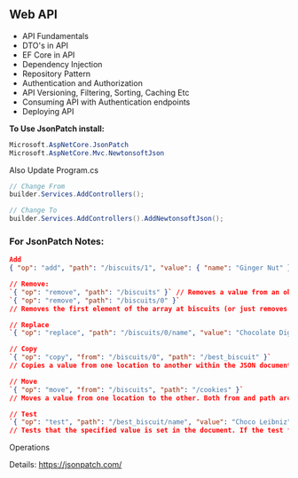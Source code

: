 ## Web API

- API Fundamentals
- DTO's in API
- EF Core in API
- Dependency Injection
- Repository Pattern
- Authentication and Authorization
- API Versioning, Filtering, Sorting, Caching Etc
- Consuming API with Authentication endpoints
- Deploying API


**To Use JsonPatch install:**
```c#
Microsoft.AspNetCore.JsonPatch
Microsoft.AspNetCore.Mvc.NewtonsoftJson
```
Also Update Program.cs
```c#
// Change From
builder.Services.AddControllers();

// Change To
builder.Services.AddControllers().AddNewtonsoftJson();
```


### For JsonPatch Notes:
```Json
Add
{ "op": "add", "path": "/biscuits/1", "value": { "name": "Ginger Nut" } }

// Remove: 
`{ "op": "remove", "path": "/biscuits" }` // Removes a value from an object or array.
`{ "op": "remove", "path": "/biscuits/0" }`
// Removes the first element of the array at biscuits (or just removes the “0” key if biscuits is an object)

// Replace
`{ "op": "replace", "path": "/biscuits/0/name", "value": "Chocolate Digestive" }`

// Copy
`{ "op": "copy", "from": "/biscuits/0", "path": "/best_biscuit" }`
// Copies a value from one location to another within the JSON document. Both from and path are JSON Pointers.

// Move
`{ "op": "move", "from": "/biscuits", "path": "/cookies" }`
// Moves a value from one location to the other. Both from and path are JSON Pointers.

// Test
`{ "op": "test", "path": "/best_biscuit/name", "value": "Choco Leibniz" }`
// Tests that the specified value is set in the document. If the test fails, then the patch as a whole should not apply.
```
Operations


Details: https://jsonpatch.com/









